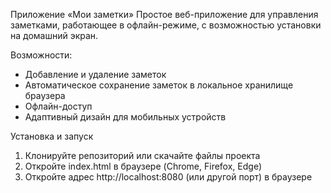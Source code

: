 Приложение «Мои заметки»
Простое веб-приложение для управления заметками, работающее в офлайн-режиме, с возможностью установки на домашний экран.

Возможности:
- Добавление и удаление заметок
- Автоматическое сохранение заметок в локальное хранилище браузера
- Офлайн-доступ
- Адаптивный дизайн для мобильных устройств

Установка и запуск
1. Клонируйте репозиторий или скачайте файлы проекта
2. Откройте index.html в браузере (Chrome, Firefox, Edge)
3. Откройте адрес http://localhost:8080 (или другой порт) в браузере
